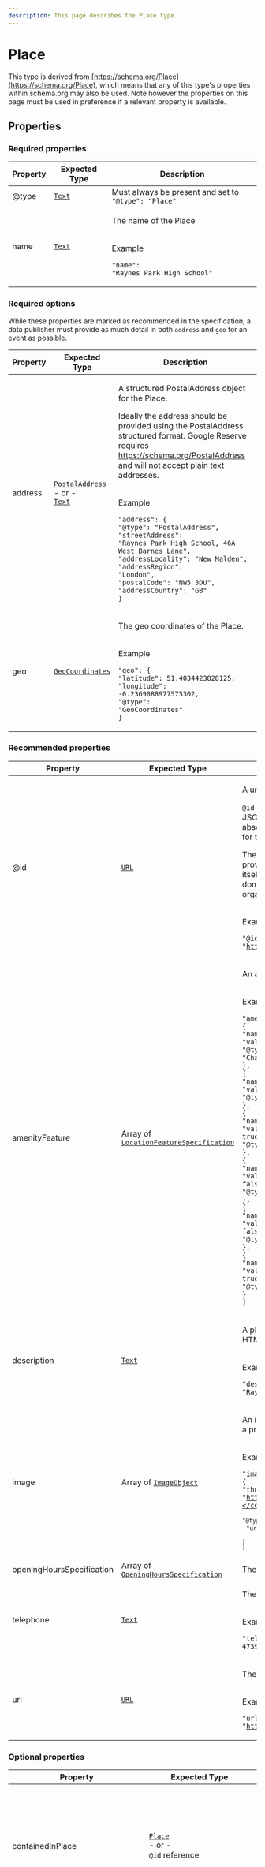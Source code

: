 ```yaml
---
description: This page describes the Place type.
---
```


# Place

This type is derived from [https://schema.org/Place](https://schema.org/Place), which means that any of this type's properties within schema.org may also be used. Note however the properties on this page must be used in preference if a relevant property is available.

## **Properties**

### **Required properties**

| Property | Expected Type                     | Description                                                                                         |
| -------- | --------------------------------- | --------------------------------------------------------------------------------------------------- |
| @type    | [`Text`](https://schema.org/Text) | Must always be present and set to `"@type": "Place"`                                                |
| name     | [`Text`](https://schema.org/Text) | <p>The name of the Place</p><p><br>Example</p><p><code>"name": "Raynes Park High School"</code></p> |

### **Required options**

While these properties are marked as recommended in the specification, a data publisher must provide as much detail in both `address` and `geo` for an event as possible.

| Property | Expected Type                                                                                                                                                                       | Description                                                                                                                                                                                                                                                                                                                                                                                                                                                                                                                                                                                                                                                                               |
| -------- | ----------------------------------------------------------------------------------------------------------------------------------------------------------------------------------- | ----------------------------------------------------------------------------------------------------------------------------------------------------------------------------------------------------------------------------------------------------------------------------------------------------------------------------------------------------------------------------------------------------------------------------------------------------------------------------------------------------------------------------------------------------------------------------------------------------------------------------------------------------------------------------------------- |
| address  | <p><a href="https://developer.openactive.io/data-model/types/postaladdress"><code>PostalAddress</code></a><br>- or -<br><a href="https://schema.org/Text"><code>Text</code></a></p> | <p>A structured PostalAddress object for the Place.</p><p>Ideally the address should be provided using the PostalAddress structured format. Google Reserve requires <a href="https://schema.org/PostalAddress">https://schema.org/PostalAddress</a> and will not accept plain text addresses.</p><p><br>Example</p><p><code>"address": {</code><br>  <code>"@type": "PostalAddress",</code><br>  <code>"streetAddress": "Raynes Park High School, 46A West Barnes Lane",</code><br>  <code>"addressLocality": "New Malden",</code><br>  <code>"addressRegion": "London",</code><br>  <code>"postalCode": "NW5 3DU",</code><br>  <code>"addressCountry": "GB"</code><br><code>}</code></p> |
| geo      | [`GeoCoordinates`](https://developer.openactive.io/data-model/types/geocoordinates)                                                                                                 | <p>The geo coordinates of the Place.</p><p><br>Example</p><p><code>"geo": {</code><br>  <code>"latitude": 51.4034423828125,</code><br>  <code>"longitude": -0.2369088977575302,</code><br>  <code>"@type": "GeoCoordinates"</code><br><code>}</code></p>                                                                                                                                                                                                                                                                                                                                                                                                                                  |

### **Recommended properties**

| Property                  | Expected Type                                                                                                            | Description                                                                                                                                                                                                                                                                                                                                                                                                                                                                                                                                                                                                                                                                                                                                                                                                                                                                                                                                                                                                                                                                                                     |
| ------------------------- | ------------------------------------------------------------------------------------------------------------------------ | --------------------------------------------------------------------------------------------------------------------------------------------------------------------------------------------------------------------------------------------------------------------------------------------------------------------------------------------------------------------------------------------------------------------------------------------------------------------------------------------------------------------------------------------------------------------------------------------------------------------------------------------------------------------------------------------------------------------------------------------------------------------------------------------------------------------------------------------------------------------------------------------------------------------------------------------------------------------------------------------------------------------------------------------------------------------------------------------------------------- |
| @id                       | [`URL`](https://schema.org/URL)                                                                                          | <p>A unique URI-based identifier for the record.</p><p><code>@id</code> properties are used as identifiers for compatibility with JSON-LD. The value of such a property must always be an absolute URI that provides a stable globally unique identifier for the resource, as described in <a href="https://tools.ietf.org/html/rfc3986">RFC3986</a>.</p><p>The primary purpose of the URI format in this context is to provide natural namespacing for the identifier. Hence, the URI itself may not resolve to a valid endpoint, but must use a domain name controlled by the resource owner (the organisation responsible for the OpenActive open data feed).</p><p><br>Example</p><p><code>"@id": "https://id.bookingsystem.example.com/places/12345"</code></p>                                                                                                                                                                                                                                                                                                                                            |
| amenityFeature            | Array of [`LocationFeatureSpecification`](https://developer.openactive.io/data-model/types/locationfeaturespecification) | <p>An array listing the Amenities of the Place.</p><p><br>Example</p><p><code>"amenityFeature": [</code><br>  <code>{</code><br>    <code>"name": "Changing Facilities",</code><br>    <code>"value": true,</code><br>    <code>"@type": "ChangingFacilities"</code><br>  <code>},</code><br>  <code>{</code><br>    <code>"name": "Showers",</code><br>    <code>"value": false,</code><br>    <code>"@type": "Showers"</code><br>  <code>},</code><br>  <code>{</code><br>    <code>"name": "Lockers",</code><br>    <code>"value": true,</code><br>    <code>"@type": "Lockers"</code><br>  <code>},</code><br>  <code>{</code><br>    <code>"name": "Towels",</code><br>    <code>"value": false,</code><br>    <code>"@type": "Towels"</code><br>  <code>},</code><br>  <code>{</code><br>    <code>"name": "Creche",</code><br>    <code>"value": false,</code><br>    <code>"@type": "Creche"</code><br>  <code>},</code><br>  <code>{</code><br>    <code>"name": "Parking",</code><br>    <code>"value": true,</code><br>    <code>"@type": "Parking"</code><br>  <code>}</code><br><code>]</code></p> |
| description               | [`Text`](https://schema.org/Text)                                                                                        | <p>A plain text description of the Place, which must not include HTML or other markup.</p><p><br>Example</p><p><code>"description": "Raynes Park High School in London"</code></p>                                                                                                                                                                                                                                                                                                                                                                                                                                                                                                                                                                                                                                                                                                                                                                                                                                                                                                                              |
| image                     | Array of [`ImageObject`](https://developer.openactive.io/data-model/types/imageobject)                                   | <p>An image or photo that depicts the place, e.g. a photo taken at a previous event.</p><p><br>Example</p><p><code>"image": [</code><br>  <code>{</code><br>    <code>"thumbnail": "http://example.com/static/image/speedball_thumbnail.jpg",</code><br>    <code>"@type": "ImageObject",</code><br>    <code>"url": "http://example.com/static/image/speedball_large.jpg"</code><br>  <code>}</code><br><code>]</code></p>                                                                                                                                                                                                                                                                                                                                                                                                                                                                                                                                                                                                                                                                                     |
| openingHoursSpecification | Array of [`OpeningHoursSpecification`](https://developer.openactive.io/data-model/types/openinghoursspecification)       | The times the Place is open                                                                                                                                                                                                                                                                                                                                                                                                                                                                                                                                                                                                                                                                                                                                                                                                                                                                                                                                                                                                                                                                                     |
| telephone                 | [`Text`](https://schema.org/Text)                                                                                        | <p>The telephone number for the Place</p><p><br>Example</p><p><code>"telephone": "01253 473934"</code></p>                                                                                                                                                                                                                                                                                                                                                                                                                                                                                                                                                                                                                                                                                                                                                                                                                                                                                                                                                                                                      |
| url                       | [`URL`](https://schema.org/URL)                                                                                          | <p>The website for the Place</p><p><br>Example</p><p><code>"url": "http://www.rphs.org.uk/"</code></p>                                                                                                                                                                                                                                                                                                                                                                                                                                                                                                                                                                                                                                                                                                                                                                                                                                                                                                                                                                                                          |

### **Optional properties**

| Property                         | Expected Type                                                                                                                                                                                                                                                                                                                                                                                | Description                                                                                                                                                                                                                                                                                                                                                                                                                                                                                                                                                                                                                                                                                                                                                                                                                                                                                                                                                                                                                                                                                                                                                                                                                                                                                                                                                                                                                                                                           |
| -------------------------------- | -------------------------------------------------------------------------------------------------------------------------------------------------------------------------------------------------------------------------------------------------------------------------------------------------------------------------------------------------------------------------------------------- | ------------------------------------------------------------------------------------------------------------------------------------------------------------------------------------------------------------------------------------------------------------------------------------------------------------------------------------------------------------------------------------------------------------------------------------------------------------------------------------------------------------------------------------------------------------------------------------------------------------------------------------------------------------------------------------------------------------------------------------------------------------------------------------------------------------------------------------------------------------------------------------------------------------------------------------------------------------------------------------------------------------------------------------------------------------------------------------------------------------------------------------------------------------------------------------------------------------------------------------------------------------------------------------------------------------------------------------------------------------------------------------------------------------------------------------------------------------------------------------- |
| containedInPlace                 | <p><a href="https://developer.openactive.io/data-model/types/place"><code>Place</code></a><br>- or -<br><code>@id</code> reference</p>                                                                                                                                                                                                                                                       | <p>The place within which this Place exists</p><p><br>Example</p><p><code>"containedInPlace": {</code><br>  <code>"@type": "Place",</code><br>  <code>"url": "https://www.everyoneactive.com/centres/Middlesbrough-Sports-Village",</code><br>  <code>"name": "Middlesbrough Sports Village"</code><br><code>}</code></p>                                                                                                                                                                                                                                                                                                                                                                                                                                                                                                                                                                                                                                                                                                                                                                                                                                                                                                                                                                                                                                                                                                                                                             |
| containsPlace                    | Array of [`Place`](https://developer.openactive.io/data-model/types/place)                                                                                                                                                                                                                                                                                                                   | <p>A specific identifiable facility (<code>SportsActivityLocation</code>) or place (<code>Place</code>) that exist within this place</p><p><br>Example</p><p><code>"containsPlace": [</code><br>  <code>{</code><br>    <code>"@type": "SportsActivityLocation",</code><br>    <code>"@id": "https://api.example.com/places/1402CBP20150217/sports-activity-locations/3",</code><br>    <code>"url": "https://www.better.org.uk/leisure-centre/manchester/belle-vue-sports-village/facilities",</code><br>    <code>"name": "Studio",</code><br>    <code>"description": "We have a great range of Fitness Classes at Belle Vue Leisure Centre including Group Cycle, Zumba, Pilates and much much more.",</code><br>    <code>"image": [</code><br>      <code>{</code><br>        <code>"@type": "ImageObject",</code><br>        <code>"url": "https://res-1.cloudinary.com/gll/image/upload/c_fit,f_auto,h_169,w_384/v1592158966/production/0065/7/66/PHOTO-2020-06-09-14-25-53_3.jpg"</code><br>      <code>}</code><br>    <code>],</code><br>    <code>"specialOpeningHoursSpecification": [</code><br>      <code>{</code><br>        <code>"@type": "OpeningHoursSpecification",</code><br>        <code>"opens": "00:00",</code><br>        <code>"closes": "00:00",</code><br>        <code>"validFrom": "2022-01-01",</code><br>        <code>"validThrough": "2022-12-31"</code><br>      <code>}</code><br>    <code>]</code><br>  <code>}</code><br><code>]</code></p> |
| email                            | [`Text`](https://schema.org/Text)                                                                                                                                                                                                                                                                                                                                                            | <p>General enquiries e-mail address for the Place.</p><p><br>Example</p><p><code>"email": "info@example.com"</code></p>                                                                                                                                                                                                                                                                                                                                                                                                                                                                                                                                                                                                                                                                                                                                                                                                                                                                                                                                                                                                                                                                                                                                                                                                                                                                                                                                                               |
| identifier                       | <p><a href="https://schema.org/Text"><code>Text</code></a><br>- or -<br><a href="https://developer.openactive.io/data-model/types/propertyvalue"><code>PropertyValue</code></a><br>- or -<br>Array of <a href="https://developer.openactive.io/data-model/types/propertyvalue"><code>PropertyValue</code></a><br>- or -<br><a href="https://schema.org/Integer"><code>Integer</code></a></p> | <p>A local non-URI identifier for the resource</p><p><br>Example</p><p><code>"identifier": "SB1234"</code></p>                                                                                                                                                                                                                                                                                                                                                                                                                                                                                                                                                                                                                                                                                                                                                                                                                                                                                                                                                                                                                                                                                                                                                                                                                                                                                                                                                                        |
| specialOpeningHoursSpecification | Array of [`OpeningHoursSpecification`](https://developer.openactive.io/data-model/types/openinghoursspecification)                                                                                                                                                                                                                                                                           | Explicitly override general opening hours brought in scope by `schema:openingHoursSpecification`.                                                                                                                                                                                                                                                                                                                                                                                                                                                                                                                                                                                                                                                                                                                                                                                                                                                                                                                                                                                                                                                                                                                                                                                                                                                                                                                                                                                     |

### **Beta Extension properties**

These properties are defined in the [OpenActive Beta Extension](https://openactive.io/ns-beta). The OpenActive Beta Extension is defined as a convenience to help document properties that are in active testing and review by the community. Publishers should not assume that properties in the beta namespace will either be added to the core specification or be included in the namespace over the long term.

| Property                  | Expected Type                                                     | Description                                                                                                                                                                                                                                                                                            |
| ------------------------- | ----------------------------------------------------------------- | ------------------------------------------------------------------------------------------------------------------------------------------------------------------------------------------------------------------------------------------------------------------------------------------------------ |
| beta:formattedDescription | [`Text`](https://schema.org/Text)                                 | <p><a href="https://github.com/openactive/modelling-opportunity-data/issues/276">Proposal #276</a></p><p>Sometimes a description is stored with formatting (e.g. href, bold, italics, embedded YouTube videos). This formatting can be useful for data consumers. This property must contain HTML.</p> |
| beta:placeType            | Array of [`Concept`](http://www.w3.org/2004/02/skos/core#Concept) | <p><a href="https://github.com/openactive/place-types/issues/1">Proposal #1</a></p><p>The type of Place. See <a href="https://openactive.io/place-types/">https://openactive.io/place-types/</a>.</p>                                                                                                  |
| beta:serviceOperator      | [`Organization`](https://schema.org/Organization)                 | <p><a href="https://github.com/openactive/modelling-opportunity-data/issues/307">Proposal #307</a></p><p>The organization responsible for the operation of the <code>Place</code>.</p>                                                                                                                 |
| beta:video                | Array of [`VideoObject`](https://schema.org/VideoObject)          | <p><a href="https://github.com/openactive/modelling-opportunity-data/issues/88">Proposal #88</a></p><p>A related video object.</p>                                                                                                                                                                     |

Except as otherwise noted, the content of this page is licensed under the [Creative Commons Attribution License (CC-BY V4.0)](https://creativecommons.org/licenses/by/4.0/), and code samples are licensed under the [MIT License](https://opensource.org/licenses/MIT), for anyone to access, use and share; using attribution "[OpenActive](https://www.openactive.io/)".
